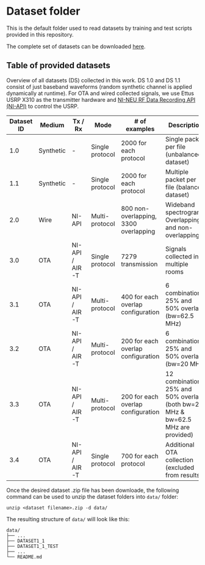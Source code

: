 # Dataset folder
This is the default folder used to read datasets by training and test scripts provided in this repository.

The complete set of datasets can be downloaded [here](https://northeastern-my.sharepoint.com/:f:/r/personal/sioannidis_northeastern_edu/Documents/DSTL-NU%20OneDrive/Datasets?csf=1&web=1&e=RDViVZ).

## Table of provided datasets

Overview of all datasets (DS) collected in this work. DS 1.0 and DS 1.1 consist of just baseband waveforms (random synthetic channel is applied dynamically at runtime). For OTA and wired collected signals, we use Ettus USRP X310 as the transmitter hardware and [NI-NEU RF Data Recording API (NI-API)](https://github.com/genesys-neu/ni-rf-data-recording-api) to control the USRP.

| Dataset ID     | Medium     | Tx / Rx          | Mode          | # of examples                         | Description                                           | Zip file    |
|--------|------------|------------------|---------------|---------------------------------------|-------------------------------------------------------|-----------------|
| 1.0 | Synthetic  | -                | Single protocol | 2000 for each protocol                | Single packet per file (unbalanced dataset)           | [DATASET1_0.zip](https://northeastern-my.sharepoint.com/:u:/r/personal/sioannidis_northeastern_edu/Documents/DSTL-NU%20OneDrive/Datasets/DATASET1_0.zip?csf=1&web=1&e=odoBn8) |
| 1.1 | Synthetic  | -                | Single protocol | 2000 for each protocol                | Multiple packet per file (balanced dataset)           | [DATASET1_1.zip](https://northeastern-my.sharepoint.com/:u:/r/personal/sioannidis_northeastern_edu/Documents/DSTL-NU%20OneDrive/Datasets/DATASET1_1.zip?csf=1&web=1&e=5sdWqf) |
| 2.0 | Wire       | NI-API           | Multi-protocol | 800 non-overlapping, 3300 overlapping | Wideband spectrogram. Overlapping and non-overlapping | [DATASET2_0.zip](https://northeastern-my.sharepoint.com/:u:/r/personal/sioannidis_northeastern_edu/Documents/DSTL-NU%20OneDrive/Datasets/DATASET2_0.zip?csf=1&web=1&e=HHZmfa) | 
| 3.0 | OTA        | NI-API / AIR-T   | Single protocol | 7279 transmission  | Signals collected in multiple rooms                   | [DATASET3_0.zip](https://northeastern-my.sharepoint.com/:u:/r/personal/sioannidis_northeastern_edu/Documents/DSTL-NU%20OneDrive/Datasets/DATASET3_0.zip?csf=1&web=1&e=QE21nQ) |
| 3.1 | OTA        | NI-API / AIR-T   | Multi-protocol | 400 for each overlap configuration    | 6 combinations. 25% and 50% overlap (bw=62.5 MHz)   | [DATASET3_1.zip](https://northeastern-my.sharepoint.com/:u:/r/personal/sioannidis_northeastern_edu/Documents/DSTL-NU%20OneDrive/Datasets/DATASET3_1.zip?csf=1&web=1&e=RvhySy) |
| 3.2 | OTA        | NI-API / AIR-T   | Multi-protocol | 200 for each overlap configuration    | 6 combinations. 25% and 50% overlap (bw=20 MHz)     | [DATASET3_2.zip](https://northeastern-my.sharepoint.com/:u:/r/personal/sioannidis_northeastern_edu/Documents/DSTL-NU%20OneDrive/Datasets/DATASET3_2.zip?csf=1&web=1&e=2p0eWX) |
| 3.3 | OTA        | NI-API / AIR-T   | Multi-protocol | 200 for each overlap configuration    | 12 combinations; 25% and 50% overlap (both bw=20 MHz & bw=62.5 MHz are provided)                 | [DATASET3_3.zip](https://northeastern-my.sharepoint.com/:u:/r/personal/sioannidis_northeastern_edu/Documents/DSTL-NU%20OneDrive/Datasets/DATASET3_3.zip?csf=1&web=1&e=dSK572) |
| 3.4 | OTA        | NI-API / AIR-T   | Single protocol | 700 for each protocol                 | Additional OTA collection (excluded from results)     | [DATASET3_4_1.zip](https://northeastern-my.sharepoint.com/:u:/r/personal/sioannidis_northeastern_edu/Documents/DSTL-NU%20OneDrive/Datasets/DATASET3_4_1.zip?csf=1&web=1&e=e5ogGL) [DATASET3_4_2.zip](https://northeastern-my.sharepoint.com/:u:/r/personal/sioannidis_northeastern_edu/Documents/DSTL-NU%20OneDrive/Datasets/DATASET3_4_2.zip?csf=1&web=1&e=gi364u) |


Once the desired dataset .zip file has been downloade, the following command can be used to unzip the dataset folders into `data/` folder:
```
unzip <dataset filename>.zip -d data/
```
The resulting structure of `data/` will look like this:
```
data/
├── ...
├── DATASET1_1
├── DATASET1_1_TEST
├── ...
└── README.md
```
